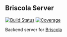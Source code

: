 Briscola Server
-------------
[![Build Status](https://travis-ci.org/19506jk/briscola-server.svg?branch=master)](https://travis-ci.org/19506jk/briscola-server) [![Coverage](https://codecov.io/gh/19506jk/briscola-server/branch/master/graphs/badge.svg)](https://codecov.io/gh/19506jk/briscola-server)

Backend server for [Briscola](https://github.com/19506jk/briscola)